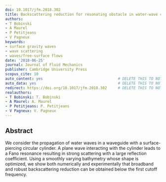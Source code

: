 ```yaml
---
doi: 10.1017/jfm.2018.302
title: Backscattering reduction for resonating obstacle in water-wave channel
authors:
- T Bobinski
- A Maurel
- P Petitjeans
- V Pagneux
keywords:
- surface gravity waves
- wave scattering
- waves/free-surface flows
date: '2018-06-25'
journal: Journal of Fluid Mechanics
publisher: Cambridge University Press
scopus_cite: 10
auto_content: yes                                  # DELETE THIS TO NOT AUTO GENERATE CONTENT
auto_data: yes                                     # DELETE THIS TO NOT AUTO GENERATE METADATA
redirect: https://doi.org/10.1017/jfm.2018.302     # DELETE THIS TO NOT REDIRECT
realauthors:
- T Bobinski: T. Bobinski
- A Maurel: A. Maurel
- P Petitjeans: P. Petitjeans
- V Pagneux: V. Pagneux
---
```



## Abstract
We consider the propagation of water waves in a waveguide with a surface-piercing circular cylinder. A plane wave interacting with the cylinder leads to a Fano resonance resulting in strong scattering with a large reflection coefficient. Using a smoothly varying bathymetry whose shape is optimized, we show both numerically and experimentally that broadband and robust backscattering reduction can be obtained below the first cutoff frequency.
